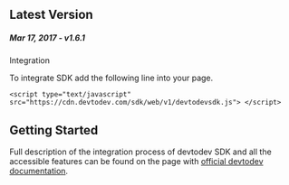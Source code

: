 Latest Version 
--------------
##### _Mar 17, 2017_ - v1.6.1

Integration

To integrate SDK add the following line into your page.

`<script type="text/javascript" src="https://cdn.devtodev.com/sdk/web/v1/devtodevsdk.js">
</script>`

Getting Started
---------------
Full description of the integration process of devtodev SDK and all the accessible features can be found on the page with [official devtodev documentation](https://www.devtodev.com/help/78).

